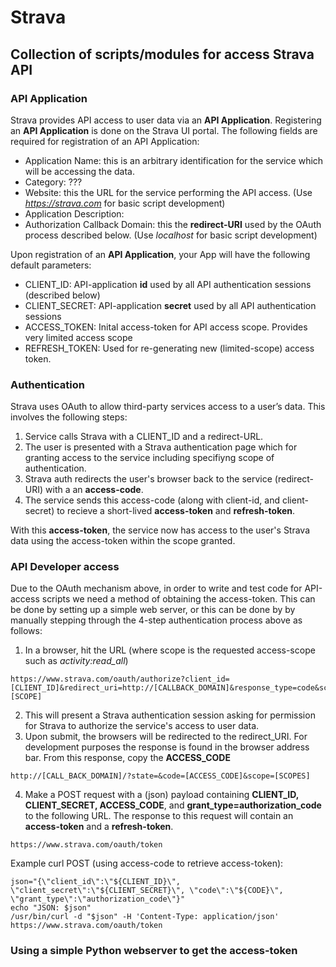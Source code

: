 # Strava

## Collection of scripts/modules for access Strava API

### API Application
Strava provides API access to user data via an **API Application**. Registering an **API Application** is done on the Strava UI portal.
The following fields are required for registration of an API Application:
  - Application Name: this is an arbitrary identification for the service which will be accessing the data.
  - Category: ???
  - Website:  this the URL for the service performing the API access. (Use *https://strava.com* for basic script development)
  - Application Description:  
  - Authorization Callback Domain:  this the **redirect-URI** used by the OAuth process described below. (Use *localhost* for basic script development)

Upon registration of an **API Application**, your App will have the following default parameters:
  * CLIENT_ID:  API-application **id** used by all API authentication sessions (described below)
  * CLIENT_SECRET: API-application **secret** used by all API authentication sessions 
  * ACCESS_TOKEN:  Inital access-token for API access scope. Provides very limited access scope
  * REFRESH_TOKEN: Used for re-generating new (limited-scope) access token.


### Authentication
Strava uses OAuth to allow third-party services access to a user’s data. This involves the following steps:
 1. Service calls Strava with a CLIENT_ID and a redirect-URL.
 2. The user is presented with a Strava authentication page which for granting access to the service including specifiyng scope of authentication.
 3. Strava auth redirects the user's browser back to the service (redirect-URI) with a an **access-code**.
 4. The service sends this access-code (along with client-id, and client-secret) to recieve a short-lived **access-token** and **refresh-token**. 

With this **access-token**, the service now has access to the user's Strava data using the access-token within the scope granted. 


### API Developer access
Due to the OAuth mechanism above, in order to write and test code for API-access scripts we need a method of obtaining the access-token. This can be done by setting up a simple web server,  or this can be done by by manually stepping through the 4-step authentication process above as follows:
  1. In a browser, hit the URL (where scope is the requested access-scope such as *activity:read_all*)
```
https://www.strava.com/oauth/authorize?client_id=[CLIENT_ID]&redirect_uri=http://[CALLBACK_DOMAIN]&response_type=code&scope=[SCOPE]
```
  2. This will present a Strava authentication session asking for permission for Strava to authorize the service's access to user data.
  3. Upon submit, the browsers will be redirected to the redirect_URI.  For development purposes the response is found in the browser address bar.  From this response, copy the **ACCESS_CODE**
```
http://[CALL_BACK_DOMAIN]/?state=&code=[ACCESS_CODE]&scope=[SCOPES]
```
  4. Make a POST request with a (json) payload containing **CLIENT_ID, CLIENT_SECRET, ACCESS_CODE**, and **grant_type=authorization_code** to the following URL. The response to this request will contain an **access-token** and a **refresh-token**.
```
https://www.strava.com/oauth/token
```
Example curl POST (using access-code to retrieve access-token):
```
json="{\"client_id\":\"${CLIENT_ID}\", \"client_secret\":\"${CLIENT_SECRET}\", \"code\":\"${CODE}\", \"grant_type\":\"authorization_code\"}"
echo "JSON: $json"
/usr/bin/curl -d "$json" -H 'Content-Type: application/json' https://www.strava.com/oauth/token
```

### Using a simple Python webserver to get the access-token
